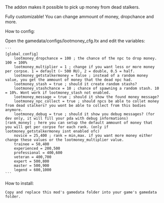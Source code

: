 The addon makes it possible to pick up money from dead stalkers.

Fully customizable! You can change ammount of money, dropchance and more.

How to config:

Open the gamedata/configs/lootmoney_cfg.ltx and edit the variables:

	```
	[global_config]
		lootmoney_dropchance = 100 ; the chance of the npc to drop money. 100 = 100% 
		lootmoney_multiplier = 1 ; change if you want less or more money per corpse. 1 = default (~ 500 RU), 2 = double, 0.5 = half.
		lootmoney_getstalkermoney = false ; instead of a random money value, you get the ammount of money that the dead npc had.
		lootmoney_stash = true ; should it create random stashs?
		lootmoney_stashchance = 10 ; chance of spawning a random stash. 10 = 10%. Wont work if lootmoney_stash not enabled.
		lootmoney_message = true ; should it show the found money message?
		lootmoney_npc_collect = true ; should npcs be able to collet money from dead stalkers? you wont be able to collect from this bodies anymore.
		lootmoney_debug = true ; should it show you debug messages? (for dev only, it will fill your pda with debug informations)
	[rank_money] ; here you can setup the default ammount of money that you will get per corpse for each rank. (only if lootmoney_getstalkermoney isnt enabled ofc)
		novice = 25,400 ; rank = min,max. if you want more money either change these values or the lootmoney_multiplier value.
		trainee = 50,400
		experienced = 200,500
		professional = 400,600
		veteran = 400,700
		expert = 500,800
		master = 500,900
		legend = 600,1000
	```
How to install: 

	Copy and replace this mod's gamedata folder into your game's gamedata folder.